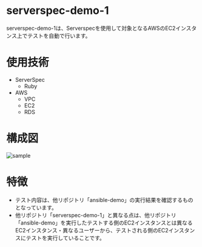 # serverspec-demo-1
serverspec-demo-1は、Serverspecを使用して対象となるAWSのEC2インスタンス上でテストを自動で行います。  
# 使用技術
- ServerSpec
  - Ruby
- AWS
  - VPC
  - EC2
  - RDS
# 構成図
![sample]()  
# 特徴
- テスト内容は、他リポジトリ「ansible-demo」の実行結果を確認するものとなっています。
- 他リポジトリ「serverspec-demo-1」と異なる点は、他リポジトリ「ansible-demo」を実行したテストする側のEC2インスタンスとは異なるEC2インスタンス・異なるユーザーから、テストされる側のEC2インスタンスにテストを実行していることです。
